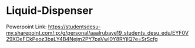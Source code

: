 # Liquid-Dispenser
Powerpoint Link:
https://studentsdesu-my.sharepoint.com/:p:/g/personal/aaalrubaye19_students_desu_edu/EYF0V29XOeFCkPeoz3baLY4B4Nejm2PY7paVwI0Y8RYjlQ?e=SrScfg
